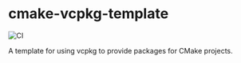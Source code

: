 # cmake-vcpkg-template

![CI](https://github.com/codusnocturnus/cmake-vcpkg-template/workflows/CI/badge.svg)

A template for using vcpkg to provide packages for CMake projects.
